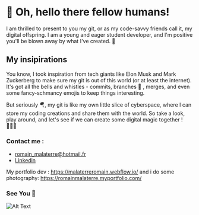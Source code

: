 # 🤖 Oh, hello there fellow humans! 
I am thrilled to present to you my git, or as my code-savvy friends call it, my digital offspring.
I am a young and eager student developer, and I'm positive you'll be blown away by what I've created. 🩷 

## My insipirations
You know, I took inspiration from tech giants like Elon Musk and Mark Zuckerberg to make sure my git is out of this world (or at least the internet).
It's got all the bells and whistles - commits, branches 🎋 , merges, and even some fancy-schmancy emojis to keep things interesting. 

But seriously 🪂, my git is like my own little slice of cyberspace, where I can store my coding creations and share them with the world. So take a look, play around, and let's see if we can create some digital magic together ! 🦸🏼‍♂️

### Contact me :                                                       
* romain_malaterre@hotmail.fr 
* [Linkedin](https://www.linkedin.com/in/romain-malaterre/)

My portfolio dev :  https://malaterreromain.webflow.io/ 
and i do some photography: https://romainmalaterre.myportfolio.com/


### See You 👋

![Alt Text](https://media.giphy.com/media/sOALjihd6s7lsHZH9g/giphy.gif)




